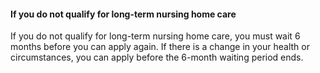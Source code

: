####  If you do not qualify for long-term nursing home care

If you do not qualify for long-term nursing home care, you must wait 6 months
before you can apply again. If there is a change in your health or
circumstances, you can apply before the 6-month waiting period ends.
